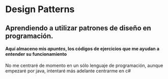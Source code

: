 # Design Patterns

## Aprendiendo a utilizar patrones de diseño en programación.

#### Aquí almaceno mis *apuntes*, los códigos de ejercicios que me ayudan a entender su funcionamiento

No me centraré de momento en un sólo lenguaje de programación, aunque empezaré por java, intentaré más adelante centrarme en c#